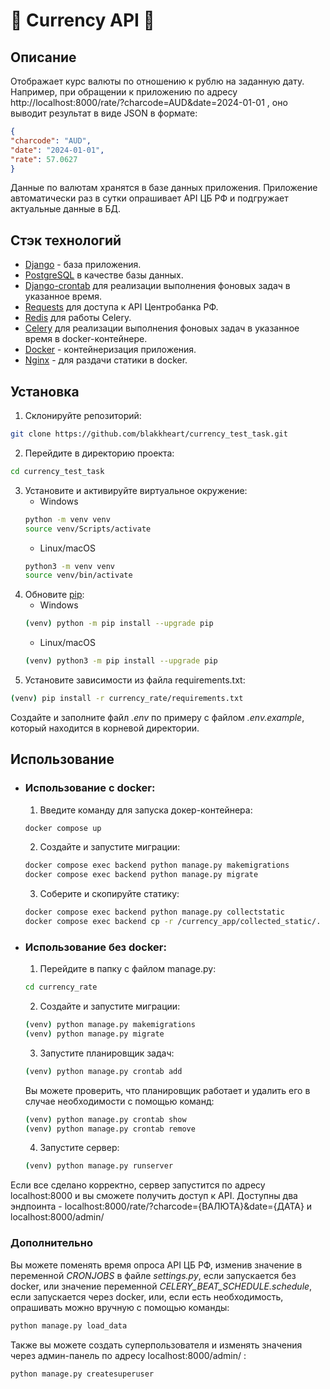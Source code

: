 
# 💱 Currency API 💱


## Описание


 Отображает курс валюты по отношению к рублю на заданную дату. Например, при обращении к приложению по
адресу http://localhost:8000/rate/?charcode=AUD&date=2024-01-01 , оно выводит результат в виде JSON в формате:
```json
{
"charcode": "AUD",
"date": "2024-01-01",
"rate": 57.0627
}
```
Данные по валютам хранятся в базе данных приложения.
Приложение автоматически раз в сутки опрашивает API ЦБ РФ и подгружает актуальные данные в БД.

## Стэк технологий

- [Django](https://www.djangoproject.com/) - база приложения.
- [PostgreSQL](https://www.postgresql.org/) в качестве базы данных.
- [Django-crontab](https://pypi.org/project/django-crontab/) для реализации выполнения фоновых задач в указанное время.
- [Requests](https://requests.readthedocs.io/en/latest/) для доступа к API Центробанка РФ.
- [Redis](https://redis.io/) для работы Celery.
- [Celery](https://docs.celeryq.dev/en/stable/) для реализации выполнения фоновых задач в указанное время в docker-контейнере.
- [Docker](https://www.docker.com/) - контейнеризация приложения.
- [Nginx](https://www.nginx.com/) - для раздачи статики в docker.

## Установка

1. Склонируйте репозиторий:
```bash
git clone https://github.com/blakkheart/currency_test_task.git
```
2. Перейдите в директорию проекта:
```bash
cd currency_test_task
```
3. Установите и активируйте виртуальное окружение:
   - Windows
   ```bash
   python -m venv venv
   source venv/Scripts/activate
   ```
   - Linux/macOS
   ```bash
   python3 -m venv venv
   source venv/bin/activate
   ```
4. Обновите [pip](https://pip.pypa.io/en/stable/):
   - Windows
   ```bash
   (venv) python -m pip install --upgrade pip
   ```
   - Linux/macOS
   ```bash
   (venv) python3 -m pip install --upgrade pip
   ```
5. Установите зависимости из файла requirements.txt:
```bash
(venv) pip install -r currency_rate/requirements.txt
```
Создайте и заполните файл *.env* по примеру с файлом *.env.example*, который находится в корневой директории.



## Использование  

 - ### Использование с docker:

	1. Введите команду для запуска докер-контейнера:
	```bash
	docker compose up
	```
	2. Создайте и запустите миграции:
	```bash
	docker compose exec backend python manage.py makemigrations
	docker compose exec backend python manage.py migrate
	``` 
	3. Соберите и скопируйте статику:
	```bash
	docker compose exec backend python manage.py collectstatic
	docker compose exec backend cp -r /currency_app/collected_static/. /backend_static/static/
	```
	
- ### Использование без docker:
	1. Перейдите в папку с файлом manage.py:
	```bash
	cd currency_rate
	```
	2. Создайте и запустите миграции:
	```bash
	(venv) python manage.py makemigrations
	(venv) python manage.py migrate
	```
	3. Запустите планировщик задач:
	```bash
	(venv) python manage.py crontab add 
	```
	Вы можете проверить, что планировщик работает и удалить его в случае необходимости с помощью команд:
	```bash
	(venv) python manage.py crontab show
	(venv) python manage.py crontab remove
	```
	4. Запустите сервер:
	```bash
	(venv) python manage.py runserver
	```
Если все сделано корректно, сервер запустится по адресу localhost:8000 и вы сможете получить доступ к API.
Доступны два эндпоинта - localhost:8000/rate/?charcode={ВАЛЮТА}&date={ДАТА} и localhost:8000/admin/

### Дополнительно
Вы можете поменять время опроса API ЦБ РФ, изменив значение в переменной *CRONJOBS* в файле *settings.py*, если запускается без docker, или значение переменной *CELERY_BEAT_SCHEDULE.schedule*, если запускается через docker, или, если есть необходимость, опрашивать можно вручную с помощью команды: 
```bash
python manage.py load_data
```
Также вы можете создать суперпользователя и изменять значения через админ-панель по адресу localhost:8000/admin/ :
```bash
python manage.py createsuperuser
```
